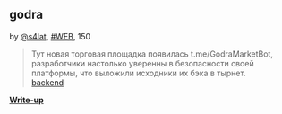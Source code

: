 ## godra
by [@s4lat](https://github.com/s4lat), [#WEB](/README.md#WEB), 150

> Тут новая торговая площадка появилась t.me/GodraMarketBot, разработчики настолько уверенны в безопасности своей платформы, что выложили исходники их бэка в тырнет.  
[backend](./backend.zip)

**[Write-up](WRITEUP.md)**  
